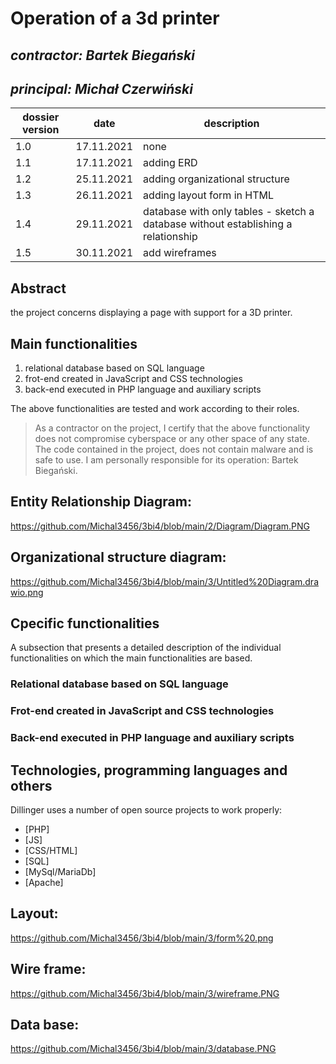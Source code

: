 # Operation of a 3d printer

## _contractor: Bartek Biegański_
## _principal: Michał Czerwiński_


| dossier version | date | description |
| ------ | ------ | ------ |
| 1.0 | 17.11.2021 | none |
| 1.1 | 17.11.2021 | adding ERD |
| 1.2 | 25.11.2021 | adding organizational structure |
| 1.3 | 26.11.2021 | adding layout form in HTML |
| 1.4 | 29.11.2021 | database with only tables - sketch a database without establishing a relationship |
| 1.5 | 30.11.2021 | add wireframes |

## Abstract 
the project concerns displaying a page with support for a 3D printer.

## Main functionalities
1. relational database based on SQL language
1. frot-end created in JavaScript and CSS technologies
1. back-end executed in PHP language and auxiliary scripts

The above functionalities are tested and work according to their roles.

> As a contractor on the project, I certify that the above functionality 
> does not compromise cyberspace or any other space of any state. 
> The code contained in the project, does not contain malware and is safe to use. 
> I am personally responsible for its operation: Bartek Biegański.
  
  
## Entity Relationship Diagram: 
https://github.com/Michal3456/3bi4/blob/main/2/Diagram/Diagram.PNG

## Organizational structure diagram: 
https://github.com/Michal3456/3bi4/blob/main/3/Untitled%20Diagram.drawio.png 


## Cpecific functionalities

A subsection that presents a detailed description of the individual functionalities on which the main functionalities are based.

### Relational database based on SQL language

### Frot-end created in JavaScript and CSS technologies

### Back-end executed in PHP language and auxiliary scripts

## Technologies, programming languages and others

Dillinger uses a number of open source projects to work properly:

- [PHP]
- [JS]
- [CSS/HTML]
- [SQL]
- [MySql/MariaDb]
- [Apache]

## Layout: 
https://github.com/Michal3456/3bi4/blob/main/3/form%20.png

## Wire frame: 
https://github.com/Michal3456/3bi4/blob/main/3/wireframe.PNG

## Data base: 
https://github.com/Michal3456/3bi4/blob/main/3/database.PNG

